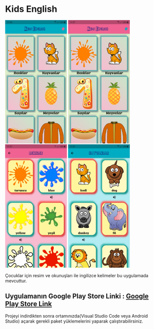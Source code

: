 # Kids English

<p float="left">
<img src="https://github.com/isml/KidsEnglish/blob/master/img/1.jpg" height="400" width="200">
<img src="https://github.com/isml/KidsEnglish/blob/master/img/2.jpg" height="400" width="200">
<img src="https://github.com/isml/KidsEnglish/blob/master/img/3.jpg" height="400" width="200">
<img src="https://github.com/isml/KidsEnglish/blob/master/img/4.jpg" height="400" width="200">
</p>
<b></b>
Çocuklar için resim ve okunuşları ile ingilizce kelimeler bu uygulamada mevcuttur.
<h2>Uygulamanın Google Play Store Linki : <a href="https://play.google.com/store/apps/details?id=com.ismail.kidsenglish&hl=tr">Google Play Store Link</a></h2>

Projeyi indirdikten sonra ortamınızda(Visual Studio Code veya Android Studio) açarak gerekli paket yüklemelerini yaparak çalıştırabilirsiniz.
